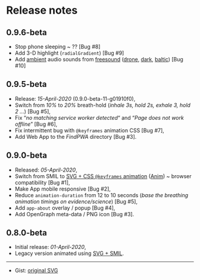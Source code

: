 
# Release notes #

## 0.9.6-beta

 * Stop phone sleeping ~ ?? [Bug #8]
 * Add 3-D highlight (`radialGradient`) [Bug #9]
 * Add [ambient][] audio sounds from [freesound][] ([drone][], [dark][], [baltic][]) [Bug #10]

## 0.9.5-beta

 * Release: _15-April-2020_ (0.9.0-beta-11-g01910f0),
 * Switch from _10%_ to _20%_ breath-hold (_inhale 3s, hold 2s, exhale 3, hold 2 …_) [Bug #5],
 * Fix “_no matching service worker detected_“ and “_Page does not work offline_” [Bug #6],
 * Fix intermittent bug with `@keyframes` animation CSS [Bug #7],
 * Add Web App to the _FindPWA_ directory [Bug #3].

## 0.9.0-beta

 * Released: _05-April-2020_,
 * Switch from SMIL to [SVG + CSS `@keyframes` animation][keyframe] ([Anim][cani-css-anim]) ~ browser compatibility [Bug #1],
 * Make App mobile responsive [Bug #2],
 * Reduce `animation-duration` from 12 to 10 seconds
 (_base the breathing animation timings on evidence/science_) [Bug #5],
 * Add `app-about` overlay / popup [Bug #4],
 * Add OpenGraph meta-data / PNG icon [Bug #3].

## 0.8.0-beta

 * Initial release: _01-April-2020_,
 * Legacy version animated using [SVG + SMIL][smil].

---

 * Gist: [original SVG][gist]

[gist]: https://gist.github.com/nfreear/c8666ec92360d09c4f6d559a4e4d55ec
  "Gist: nfreear / breathing-animation.web-app.svg"
[smil]: https://css-tricks.com/guide-svg-animations-smil/
  "A Guide to SVG Animations (SMIL), by Sara Soueidan, 29-Aug-2018."
[keyframe]: https://css-tricks.com/snippets/css/keyframe-animation-syntax/
  "Keyframe Animation Syntax, by Chris Coyier, 19-Sep-2016."
[cani-css-anim]:https://caniuse.com/#feat=css-animation
  "Can I use 'CSS Animation' (keyframe)?"
[freesound]: https://freesound.org/search/?q=sea
  "Freesound is a collaborative database of Creative Commons Licensed sounds | 15 years of freesound!"
[drone]: https://freesound.org/people/tec_studio/sounds/353976/
  "'drone.wav' by T.E.C. Studios USA, on SoundCloud | License: CC-0"
[dark]: https://freesound.org/people/CaCtUs2003/sounds/103340/
  "Dark_Ambience.wav by CaCtUs2003 | License: CC-0"
[baltic]: https://freesound.org/people/pulswelle/sounds/339517/
  "'Waves at Baltic Sea shore.wav' by pulswelle | License: CC-0"
[ambient]: https://blog.freesound.org/?p=1141
  "The Elementary Wave: creating ambient wave/pads/soundscapes. Posted on 28-Feb-2020 by erokia."
